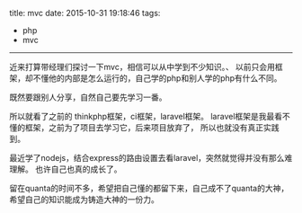﻿title: mvc
date: 2015-10-31 19:18:46
tags:
- php
- mvc
---
近来打算带经理们探讨一下mvc，相信可以从中学到不少知识。、
以前只会用框架，却不懂他的内部是怎么运行的，自己学的php和别人学的php有什么不同。

既然要跟别人分享，自然自己要先学习一番。

所以就看了之前的 thinkphp框架，ci框架，laravel框架。
laravel框架是我最看不懂的框架，之前为了项目去学习它，后来项目放弃了，
所以也就没有真正实践到。

最近学了nodejs，结合express的路由设置去看laravel，突然就觉得并没有那么难理解。 
也许自己也真的成长了。

留在quanta的时间不多，希望把自己懂的都留下来，自己成不了quanta的大神，
希望自己的知识能成为铸造大神的一份力。

